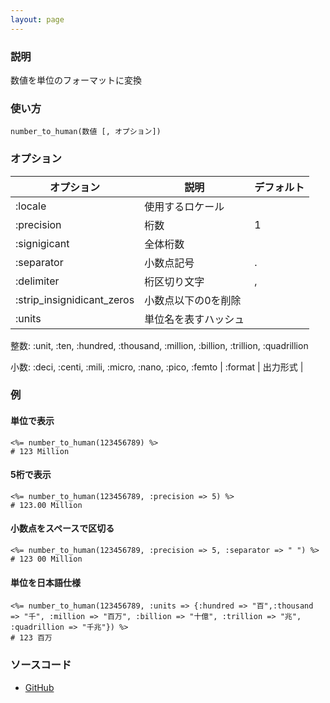 ```yaml
---
layout: page
---
```

### 説明
数値を単位のフォーマットに変換

### 使い方
    number_to_human(数値 [, オプション])

### オプション

オプション                      | 説明                                                                                                                                                        | デフォルト
-------------------------- | --------------------------------------------------------------------------------------------------------------------------------------------------------- | -----
:locale                    | 使用するロケール                                                                                                                                                  |
:precision                 | 桁数                                                                                                                                                        | 1
:signigicant               | 全体桁数                                                                                                                                                      |
:separator                 | 小数点記号                                                                                                                                                     | .
:delimiter                 | 桁区切り文字                                                                                                                                                    | ,
:strip_insignidicant_zeros | 小数点以下の0を削除                                                                                                                                                |
:units                     | 単位名を表すハッシュ

整数: :unit, :ten, :hundred, :thousand, :million, :billion, :trillion, :quadrillion

小数: :deci, :centi, :mili, :micro, :nano, :pico, :femto |
:format                    | 出力形式                                                                                                                                                      |

### 例
#### 単位で表示
    <%= number_to_human(123456789) %>
    # 123 Million

#### 5桁で表示
    <%= number_to_human(123456789, :precision => 5) %>
    # 123.00 Million

#### 小数点をスペースで区切る
    <%= number_to_human(123456789, :precision => 5, :separator => " ") %>
    # 123 00 Million

#### 単位を日本語仕様
    <%= number_to_human(123456789, :units => {:hundred => "百",:thousand => "千", :million => "百万", :billion => "十億", :trillion => "兆", :quadrillion => "千兆"}) %>
    # 123 百万

### ソースコード
* [GitHub](https://github.com/rails/rails/blob/44260581bec06e4ce05f3dd838c8b4736fc7eb1d/actionview/lib/action_view/helpers/number_helper.rb#L376)